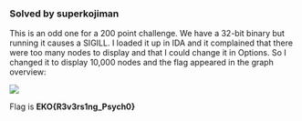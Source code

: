 ### Solved by superkojiman

This is an odd one for a 200 point challenge. We have a 32-bit binary but running it causes a SIGILL. I loaded it up in IDA and it complained that there were too many nodes to display and that I could change it in Options. So I changed it to display 10,000 nodes and the flag appeared in the graph overview: 

![](/images/2015/ekoparty/revpsycho/flag.png)

Flag is **EKO{R3v3rs1ng_Psych0}**
